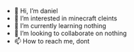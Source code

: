 - 👋 Hi, I’m daniel
- 👀 I’m interested in minecraft cleints
- 🌱 I’m currently learning nothing
- 💞️ I’m looking to collaborate on nothing
- 📫 How to reach me, dont

<!---
DAnielVladov/DAnielVladov is a ✨ special ✨ repository because its `README.md` (this file) appears on your GitHub profile.
You can click the Preview link to take a look at your changes.
--->
